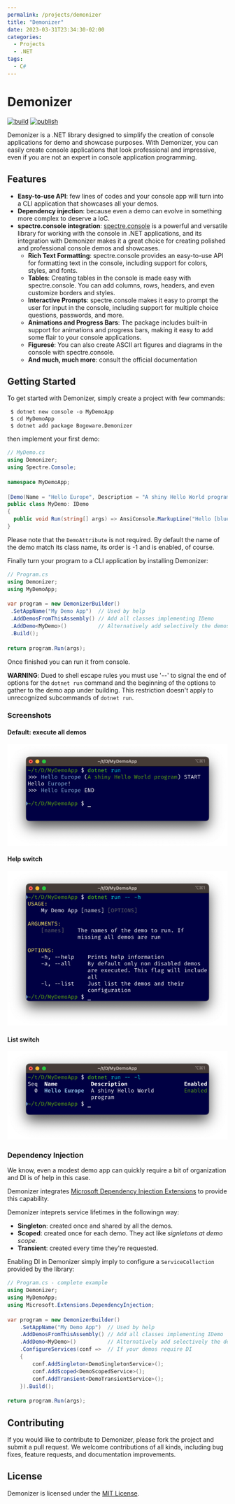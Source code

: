 ```yaml
---
permalink: /projects/demonizer
title: "Demonizer"
date: 2023-03-31T23:34:30-02:00
categories:
  - Projects
  - .NET
tags:
  - C#
---
```


# Demonizer

[![build](https://github.com/bogoware/Demonizer/actions/workflows/build.yml/badge.svg)](https://github.com/bogoware/Demonizer/actions/workflows/build.yml)
[![publish](https://github.com/bogoware/Demonizer/actions/workflows/publish.yml/badge.svg?branch=main)](https://github.com/bogoware/Demonizer/actions/workflows/publish.yml)

Demonizer is a .NET library designed to simplify the creation of console applications for demo and showcase purposes. With Demonizer, you can easily create console applications that look professional and impressive, even if you are not an expert in console application programming.

## Features

- **Easy-to-use API**: few lines of codes and your console app will turn into a CLI application that showcases all your demos.
- **Dependency injection**: because even a demo can evolve in something more complex to deserve a IoC.
- **spectre.console integration**: [spectre.console](https://spectreconsole.net/) is a powerful and versatile library for working with the console in .NET applications, and its integration with Demonizer makes it a great choice for creating polished and professional console demos and showcases.
  - **Rich Text Formatting**: spectre.console provides an easy-to-use API for formatting text in the console, including support for colors, styles, and fonts.
  - **Tables**: Creating tables in the console is made easy with spectre.console. You can add columns, rows, headers, and even customize borders and styles.  
  - **Interactive Prompts**: spectre.console makes it easy to prompt the user for input in the console, including support for multiple choice questions, passwords, and more.
  - **Animations and Progress Bars**: The package includes built-in support for animations and progress bars, making it easy to add some flair to your console applications.
  - **Figuresé**: You can also create ASCII art figures and diagrams in the console with spectre.console.
  - **And much, much more**: consult the official documentation

## Getting Started

To get started with Demonizer, simply create a project with few commands:

```shell
 $ dotnet new console -o MyDemoApp
 $ cd MyDemoApp
 $ dotnet add package Bogoware.Demonizer
```

then implement your first demo:

```csharp
// MyDemo.cs
using Demonizer;
using Spectre.Console;

namespace MyDemoApp;

[Demo(Name = "Hello Europe", Description = "A shiny Hello World program", Enabled = true, Order = 0)]
public class MyDemo: IDemo
{
  public void Run(string[] args) => AnsiConsole.MarkupLine("Hello [blue]Europe[/]!");
}
```

Please note that the `DemoAttribute` is not required. By default the name of the demo match its class name, its order is -1 and is enabled, of course.

Finally turn your program to a CLI application by installing Demonizer:

```csharp
// Program.cs
using Demonizer;
using MyDemoApp;

var program = new DemonizerBuilder()
 .SetAppName("My Demo App")  // Used by help
 .AddDemosFromThisAssembly() // Add all classes implementing IDemo
 .AddDemo<MyDemo>()          // Alternatively add selectively the demos you want
 .Build();

return program.Run(args);

```

Once finished you can run it from console.

**WARNING**: Dued to shell escape rules you must use '--' to signal the end of options for the `dotnet run` command and the beginning of the options to gather to the demo app under building.
This restriction doesn't apply to unrecognized subcommands of `dotnet run`.

### Screenshots

#### Default: execute all demos

![img.png](https://raw.githubusercontent.com/bogoware/Demonizer/main/assets/run.png)

#### Help switch

![img.png](https://raw.githubusercontent.com/bogoware/Demonizer/main/assets/help.png)

#### List switch

![img.png](https://raw.githubusercontent.com/bogoware/Demonizer/main/assets/list.png)

### Dependency Injection

We know, even a modest demo app can quickly require a bit of organization and DI is of help in this case.

Demonizer integrates [Microsoft Dependency Injection Extensions](https://www.nuget.org/packages/Microsoft.Extensions.DependencyInjection/) to provide this capability.

Demonizer inteprets service lifetimes in the followingn way:

- **Singleton**: created once and shared by all the demos.
- **Scoped**: created once for each demo. They act like  *signletons at demo scope*.
- **Transient**: created every time they're requested.

Enabling DI in Demonizer simply imply to configure a `ServiceCollection` provided by the library:

```csharp
// Program.cs - complete example
using Demonizer;
using MyDemoApp;
using Microsoft.Extensions.DependencyInjection;

var program = new DemonizerBuilder()
    .SetAppName("My Demo App")  // Used by help
    .AddDemosFromThisAssembly() // Add all classes implementing IDemo
    .AddDemo<MyDemo>()          // Alternatively add selectively the demos you want
    .ConfigureServices(conf =>  // If your demos require DI
    {
        conf.AddSingleton<DemoSingletonService>();
        conf.AddScoped<DemoScopedService>();
        conf.AddTransient<DemoTransientService>();
    }).Build();
  
return program.Run(args);
```

## Contributing

If you would like to contribute to Demonizer, please fork the project and submit a pull request. We welcome contributions of all kinds, including bug fixes, feature requests, and documentation improvements.

## License

Demonizer is licensed under the [MIT License](LICENSE).
